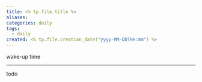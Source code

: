 ```yaml
---
title: <% tp.file.title %>
aliases: 
categories: daily
tags:
  - daily
created: <% tp.file.creation_date("yyyy-MM-DDTHH:mm") %>
---
```

wake-up time

---

todo
